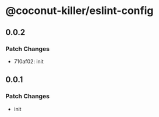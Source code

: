 # @coconut-killer/eslint-config

## 0.0.2

### Patch Changes

- 710af02: init

## 0.0.1

### Patch Changes

- init
